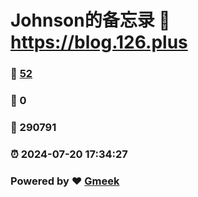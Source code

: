 # Johnson的备忘录 :link: https://blog.126.plus 
### :page_facing_up: [52](https://blog.126.plus/tag.html) 
### :speech_balloon: 0 
### :hibiscus: 290791 
### :alarm_clock: 2024-07-20 17:34:27 
### Powered by :heart: [Gmeek](https://github.com/Meekdai/Gmeek)
